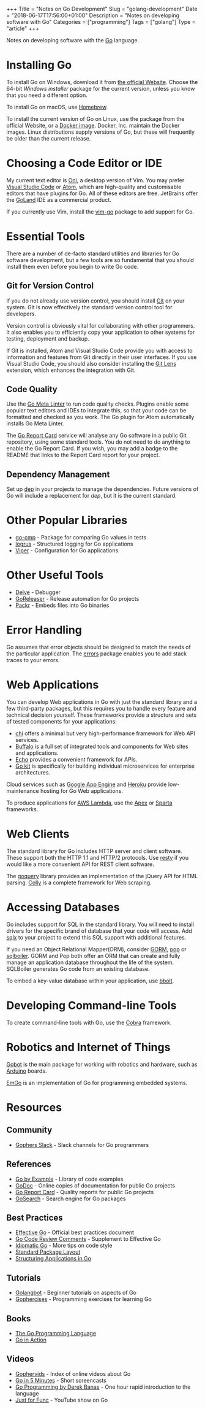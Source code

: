 +++
Title = "Notes on Go Development"
Slug = "golang-development"
Date = "2018-06-17T17:56:00+01:00"
Description = "Notes on developing software with Go"
Categories = ["programming"]
Tags = ["golang"]
Type = "article"
+++

Notes on developing software with the [Go](https://golang.org/) language.

<!--more-->

# Installing Go

To install Go on Windows, download it from [the official
Website](https://golang.org/). Choose the 64-bit _Windows installer_ package for
the current version, unless you know that you need a different option.

To install Go on macOS, use [Homebrew](http://brew.sh/).

To install the current version of Go on Linux, use the package from the official Website, or a [Docker image](https://store.docker.com/images/golang). Docker,
Inc. maintain the Docker images. Linux distributions supply versions of Go, but
these will frequently be older than the current release.

# Choosing a Code Editor or IDE

My current text editor is [Oni](https://www.onivim.io/), a desktop version of Vim. You may prefer [Visual Studio Code](https://code.visualstudio.com) or [Atom](https://atom.io/), which are high-quality and
customisable editors that have plugins for Go. All of these editors are free. JetBrains offer the [GoLand](https://www.jetbrains.com/go/) IDE as a commercial product. 

If you currently use Vim, install the [vim-go](https://github.com/fatih/vim-go) package to add support for Go.

# Essential Tools

There are a number of de-facto standard utilities and libraries for Go software
development, but a few tools are so fundamental that you should install them
even before you begin to write Go code.

## Git for Version Control

If you do not already use version control, you should install
[Git](http://git-scm.com/) on your system. Git is now effectively the standard
version control tool for developers.

Version control is obviously vital for collaborating with other programmers. It
also enables you to efficiently copy your application to other systems for
testing, deployment and backup.

If Git is installed, Atom and Visual Studio Code provide you with access to
information and features from Git directly in their user interfaces. If you use
Visual Studio Code, you should also consider installing the [Git
Lens](https://marketplace.visualstudio.com/items?itemName=eamodio.gitlens)
extension, which enhances the integration with Git.

## Code Quality

Use the [Go Meta Linter](https://github.com/alecthomas/gometalinter) to run code
quality checks. Plugins enable some popular text editors and IDEs to integrate
this, so that your code can be formatted and checked as you work. The Go plugin
for Atom automatically installs Go Meta Linter.

The [Go Report Card](https://goreportcard.com/) service will analyse any Go
software in a public Git repository, using some standard tools. You do not need
to do anything to enable the Go Report Card. If you wish, you may add a badge to
the README that links to the Report Card report for your project.

## Dependency Management

Set up [dep](https://golang.github.io/dep/) in your projects to manage the
dependencies. Future versions of Go will include a replacement for _dep_, but it
is the current standard.

# Other Popular Libraries

* [go-cmp](https://github.com/google/go-cmp) - Package for comparing Go values in tests
* [logrus](https://github.com/Sirupsen/logrus) - Structured logging for Go applications
* [Viper](https://github.com/spf13/viper) - Configuration for Go applications

# Other Useful Tools

* [Delve](https://github.com/derekparker/delve) - Debugger
* [GoReleaser](https://goreleaser.com/) - Release automation for Go projects
* [Packr](https://github.com/gobuffalo/packr) - Embeds files into Go binaries

# Error Handling

Go assumes that error objects should be designed to match the needs of the
particular application. The [errors](https://godoc.org/github.com/pkg/errors) package enables you to add stack traces to your errors.

# Web Applications

You can develop Web applications in Go with just the standard library and a few third-party packages, but this requires you to handle every feature and technical decision yourself. These frameworks provide a structure and sets of tested components for your applications:

* [chi](https://github.com/go-chi/chi) offers a minimal but very high-performance framework for Web API services.
* [Buffalo](https://gobuffalo.io) is a full set of integrated tools and components for Web sites and applications.
* [Echo](https://echo.labstack.com/) provides a convenient framework for APIs. 
* [Go kit](https://gokit.io/) is specifically for building individual microservices for enterprise architectures.

Cloud services such as [Google App Engine](https://cloud.google.com/appengine/)
and [Heroku](https://www.heroku.com/) provide low-maintenance hosting for Go Web
applications.

To produce applications for [AWS Lambda](https://aws.amazon.com/lambda/), use the [Apex](http://apex.run/) or [Sparta](http://gosparta.io/) frameworks.

# Web Clients

The standard library for Go includes HTTP server and client software. These
support both the HTTP 1.1 and HTTP/2 protocols. Use
[resty](https://godoc.org/github.com/go-resty/resty) if you would like a more
convenient API for REST client software.

The [goquery](https://github.com/puerkitobio/goquery) library provides an implementation of the jQuery API for HTML parsing. [Colly](http://go-colly.org/) is a complete framework for Web scraping.

# Accessing Databases

Go includes support for SQL in the standard library. You will need to
install drivers for the specific brand of database that your code will access. Add [sqlx](http://jmoiron.github.io/sqlx/) to your project to extend this SQL support with additional features.

If you need an Object Relational Mapper(ORM), consider [GORM](http://gorm.io/),
[pop](https://github.com/gobuffalo/pop) or
[sqlboiler](https://github.com/volatiletech/sqlboiler). GORM and Pop both offer
an ORM that can create and fully manage an application database throughout the
life of the system. SQLBoiler generates Go code from an existing database.

To embed a key-value database within your application, use
[bbolt](https://github.com/coreos/bbolt).

# Developing Command-line Tools

To create command-line tools with Go, use the
[Cobra](https://github.com/spf13/cobra) framework.

# Robotics and Internet of Things

[Gobot](http://gobot.io/) is the main package for working with robotics and
hardware, such as [Arduino](https://www.arduino.cc/) boards.

[EmGo](https://github.com/ziutek/emgo) is an implementation of Go for
programming embedded systems.

# Resources

## Community

* [Gophers Slack](https://gophers.slack.com) - Slack channels for Go programmers

## References

* [Go by Example](https://gobyexample.com) - Library of code examples
* [GoDoc](https://godoc.org/) - Online copies of documentation for public Go projects
* [Go Report Card](https://goreportcard.com/) - Quality reports for public Go projects
* [GoSearch](https://go-search.org/) - Search engine for Go packages

## Best Practices

* [Effective Go](https://golang.org/doc/effective_go.html) - Official best practices document
* [Go Code Review Comments](https://github.com/golang/go/wiki/CodeReviewComments) - Supplement to Effective Go
* [Idiomatic Go](https://dmitri.shuralyov.com/idiomatic-go) - More tips on code style
* [Standard Package Layout](https://medium.com/@benbjohnson/standard-package-layout-7cdbc8391fc1)
* [Structuring Applications in Go](https://medium.com/@benbjohnson/structuring-applications-in-go-3b04be4ff091)

## Tutorials

* [Golangbot](https://golangbot.com) - Beginner tutorials on aspects of Go
* [Gophercises](https://gophercises.com/) - Programming exercises for learning Go

## Books

* [The Go Programming Language](http://www.gopl.io/)
* [Go in Action](https://www.manning.com/books/go-in-action)

## Videos

* [Gophervids](http://gophervids.appspot.com/) - Index of online videos about Go
* [Go in 5 Minutes](https://www.goin5minutes.com) - Short screencasts
* [Go Programming by Derek Banas](https://youtu.be/CF9S4QZuV30?list=PLKPKsJOCS_IkEu5FX3hzo_A7eMbHXF68L) - One hour rapid introduction to the language
* [Just for Func](https://www.youtube.com/channel/UC_BzFbxG2za3bp5NRRRXJSw) - YouTube show on Go
